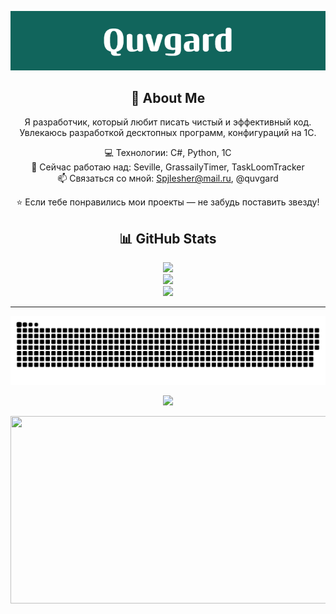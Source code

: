 
<!-- Banner -->
<div align="center">
  
![Image alt](https://github.com/Quvgard/Quvgard/raw/main/assets/Quvgard.png )

</div>

<!-- About Me -->
<div align="center">

## 💫 About Me
Я разработчик, который любит писать чистый и эффективный код.<br>
Увлекаюсь разработкой десктопных программ, конфигураций на 1С.<br>

💻 Технологии: C#, Python, 1C<br>
🚀 Сейчас работаю над: Seville, GrassailyTimer, TaskLoomTracker<br>
📫 Связаться со мной: Spjlesher@mail.ru, @quvgard<br>

⭐ Если тебе понравились мои проекты — не забудь поставить звезду!

</div>

<!-- Stats -->
<div align="center">

## 📊 GitHub Stats
![](https://github-readme-stats.vercel.app/api?username=Quvgard&theme=transparent&hide_border=false&include_all_commits=false&count_private=true)<br/>
![](https://nirzak-streak-stats.vercel.app/?user=Quvgard&theme=transparent&hide_border=false)<br/>
![](https://github-readme-stats.vercel.app/api/top-langs/?username=Quvgard&theme=transparent&hide_border=false&include_all_commits=false&count_private=true&layout=compact)
  
</div>

_____

<!-- Snake Animation -->
<div align="center">
    
![snake gif](https://github.com/Quvgard/Quvgard/blob/output/github-snake-dark.svg)
  
</div>

<!-- Visit Counter -->
<div align="center">
  
[![](https://visitcount.itsvg.in/api?id=Quvgard&icon=0&color=8)](https://visitcount.itsvg.in)

</div>

<!-- Gif -->
<div align="center">
  
  <img height="300" width="600" src="https://user-images.githubusercontent.com/74038190/225813708-98b745f2-7d22-48cf-9150-083f1b00d6c9.gif"  />
  
</div>
